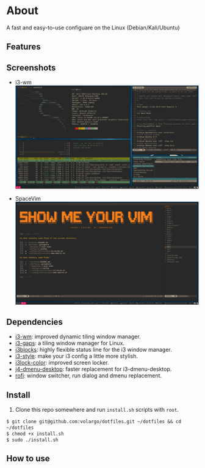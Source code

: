 # About
A fast and easy-to-use configuare on the Linux (Debian/Kali/Ubuntu)

## Features

## Screenshots
* i3-wm
![i3-wm](screenshots/dotfiles-main.png)

* SpaceVim
![spacevim](screenshots/dotfiles-spacevim.png)

## Dependencies
* [i3-wm](https://github.com/i3/i3): improved dynamic tiling window manager.
* [i3-gaps](https://github.com/Airblader/i3): a tiling window manager for Linux.
* [i3blocks](https://github.com/vivien/i3blocks): highly flexible status line for the i3 window manager.
* [i3-style](https://github.com/acrisci/i3-style): make your i3 config a little more stylish.
* [i3lock-color](https://github.com/PandorasFox/i3lock-color): improved screen locker.
* [j4-dmenu-desktop](https://github.com/enkore/j4-dmenu-desktop): faster replacement for i3-dmenu-desktop.
* [rofi](https://github.com/DaveDavenport/rofi): window switcher, run dialog and dmenu replacement.

## Install
1. Clone this repo somewhere and run `install.sh` scripts with `root`.
```Shell
$ git clone git@github.com:volargo/dotfiles.git ~/dotfiles && cd ~/dotfiles
$ chmod +x install.sh
$ sudo ./install.sh
```
## How to use
